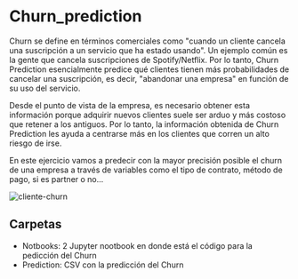 # Churn_prediction

Churn se define en términos comerciales como "cuando un cliente cancela una suscripción a un servicio que ha estado usando". Un ejemplo común es la gente que cancela suscripciones de Spotify/Netflix. Por lo tanto, Churn Prediction esencialmente predice qué clientes tienen más probabilidades de cancelar una suscripción, es decir, "abandonar una empresa" en función de su uso del servicio.

Desde el punto de vista de la empresa, es necesario obtener esta información porque adquirir nuevos clientes suele ser arduo y más costoso que retener a los antiguos. Por lo tanto, la información obtenida de Churn Prediction les ayuda a centrarse más en los clientes que corren un alto riesgo de irse.

En este ejercicio vamos a predecir con la mayor precisión posible el churn de una empresa a través de variables como el tipo de contrato, método de pago, si es partner o no...

![cliente-churn](https://user-images.githubusercontent.com/65020012/155881544-9a80aad6-b7c7-44a5-9b4f-1d27a9205815.jpg)

## Carpetas

- Notbooks: 2 Jupyter nootbook en donde está el código para la pedicción del Churn
- Prediction: CSV con la predicción del Churn
